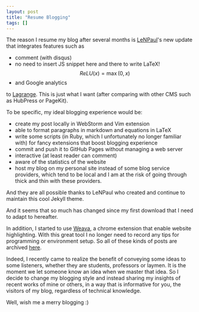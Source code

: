 ```yaml
---
layout: post
title: "Resume Blogging"
tags: []
---
```


The reason I resume my blog after several months is [LeNPaul](https://github.com/LeNPaul)'s new update that integrates features such as 

- comment (with disqus)
- no need to insert JS snippet here and there to write LaTeX! $$ ReLU(x) = \max (0, x) $$
- and Google analytics

 to [Lagrange](https://github.com/LeNPaul/Lagrange). This is just what I want (after comparing with other CMS such as HubPress or PageKit). 

To be specific, my ideal blogging experience would be:  

- create my post locally in WebStorm and Vim extension
- able to format paragraphs in markdown and equations in LaTeX
- write some scripts (in Ruby, which I unfortunately no longer familiar with) for fancy extensions that boost blogging experience
- commit and push it to GitHub Pages without managing a web server
- interactive (at least reader can comment)
- aware of the statistics of the website
- host my blog on my personal site instead of some blog service providers, which tend to be local and I am at the risk of going through thick and thin with these providers.

And they are all possible thanks to LeNPaul who created and continue to maintain this cool Jekyll theme.

And it seems that so much has changed since my first download that I need to adapt to hereafter.

In addition, I started to use [Weava](https://www.weavatools.com/), a chrome extension that enable website highlighting. With this great tool I no longer need to record any tips for programming or environment setup. So all of these kinds of posts are archived [here](https://hanezu.github.io/menu/archive.html). 

Indeed, I recently came to realize the benefit of conveying some ideas to some listeners, whether they are students, professors or laymen. It is the moment we let someone know an idea when we master that idea. So I decide to change my blogging style and instead sharing my insights of recent works of mine or others, in a way that is informative for you, the visitors of my blog, regardless of technical knowledge.

Well, wish me a merry blogging :)
